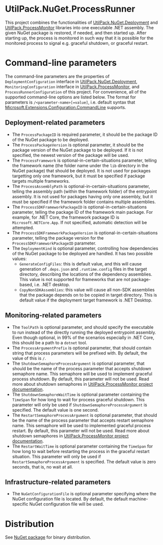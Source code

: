 # UtilPack.NuGet.ProcessRunner

This project combines the functionalities of [UtilPack.NuGet.Deployment](../UtilPack.NuGet.Deployment) and [UtilPack.ProcessMonitor](../UtilPack.ProcessMonitor) libraries into one executable .NET assembly.
The given NuGet package is restored, if needed, and then started up.
After starting up, the process is monitored in such way that it is possible for the monitored process to signal e.g. graceful shutdown, or graceful restart.

# Command-line parameters
The command-line parameters are the properties of `DeploymentConfiguration` interface in [UtilPack.NuGet.Deployment](../UtilPack.NuGet.Deployment), `MonitoringConfiguration` interface in [UtilPack.ProcessMonitor](../UtilPack.ProcessMonitor), and `ProcessRunnerConfiguration` of this project.
For convenience, all of the supported command-line options are listed below.
The format for parameters is `/<parameter-name>[=value]`, i.e. default syntax that [Microsoft.Extensions.Configuration.CommandLine](https://www.nuget.org/packages/Microsoft.Extensions.Configuration.CommandLine/) supports.
## Deployment-related parameters
* The `ProcessPackageID` is required parameter, it should be the package ID of the NuGet package to be deployed.
* The `ProcessPackageVersion` is optional parameter, it should be the package version of the NuGet package to be deployed. If it is not specified, the newest version of the package will be used.
* The `ProcessFramework` is optional-in-certain-situations parameter, telling the framework name (the folder name under the `lib` directory in the NuGet package) that should be deployed. It is not used for packages targetting only one framework, but it must be specified if package targets multiple frameworks.
* The `ProcessAssemblyPath` is optional-in-certain-situations parameter, telling the assembly path (within the framework folder) of the entrypoint assembly. It is not used for packages having only one assembly, but it must be specified if the framework folder contains multiple assemblies.
* The `ProcessSDKFrameworkPackageID` is optional-in-certain-situations parameter, telling the package ID of the framework main package. For example, for .NET Core, the framework package ID is `Microsoft.NETCore.App`. If not specified, automatic detection will be attempted.
* The `ProcessSDKFrameworkPackageVersion` is optional-in-certain-situations parameter, telling the package version for the `ProcessSDKFrameworkPackageID` parameter.
* The `DeploymentKind` is optional parameter, controlling how dependencies of the NuGet package to be deployed are handled. It has two possible values:
    * `GenerateConfigFiles`: this is default value, and this will cause generation of `.deps.json` and `.runtime.config` files in the target directory, describing the locations of the dependency assemblies. This value is not supported for frameworks that are not package-based, i.e. .NET desktop.
    * `CopyNonSDKAssemblies`: this value will cause all non-SDK assemblies that the package depends on to be copied in target directory. This is default value if the deployment target framework is .NET Desktop.
## Monitoring-related parameters
* The `ToolPath` is optional parameter, and should specify the executable to run instead of the directly running the deployed entrypoint assembly. Even though optional, in 99% of the scenarios especially in .NET Core, this should be a path to a `dotnet` tool.
* The `ProcessArgumentPrefix` is optional parameter, that should contain string that process parameters will be prefixed with. By default, the value of this is `/`.
* The `ShutdownSemaphoreProcessArgument` is optional parameter, that should be the name of the process parameter that accepts shutdown semaphore name. This semaphore will be used to implement graceful process shutdown. By default, this parameter will not be used. Read more about shutdown semaphores in [UtilPack.ProcessMonitor project documentation](../UtilPack.ProcessMonitor).
* The `ShutdownSemaphoreWaitTime` is optional parameter containing the `TimeSpan` for how long to wait for process graceful shutdown. This parameter will only be used if `ShutdownSemaphoreProcessArgument` is specified. The default value is one second.
* The `RestartSemaphoreProcessArgument` is optional parameter, that should be the name of the process parameter that accepts restart semaphore name. This semaphore will be used to implemented graceful process restart. By default, this parameter will not be used. Read more about shutdown semaphores in [UtilPack.ProcessMonitor project documentation](../UtilPack.ProcessMonitor).
* The `RestartWaitTime` is optional parameter containing the `TimeSpan` for how long to wait before restarting the process in the graceful restart situation. This parameter will only be used if `RestartSemaphoreProcessArgument` is specified. The default value is zero seconds, that is, no wait at all.
## Infrastructure-related parameters
* The `NuGetConfigurationFile` is optional parameter specifying where the NuGet configuration file is located. By default, the default machine-specific NuGet configuration file will be used.

# Distribution
See [NuGet package](http://www.nuget.org/packages/UtilPack.NuGet.ProcessRunner) for binary distribution.